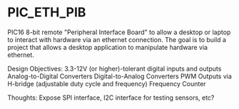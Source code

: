 # PIC_ETH_PIB
PIC16 8-bit remote "Peripheral Interface Board" to allow a desktop or laptop to interact with hardware via an ethernet connection. The goal is to build a project that allows a desktop application to manipulate hardware via ethernet.

Design Objectives:
3.3-12V (or higher)-tolerant digital inputs and outputs
Analog-to-Digital Converters
Digital-to-Analog Converters
PWM Outputs via H-bridge (adjustable duty cycle and frequency)
Frequency Counter


Thoughts:
Expose SPI interface, I2C interface for testing sensors, etc?
